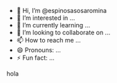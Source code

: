 - 👋 Hi, I’m @espinosasosaromina
- 👀 I’m interested in ...
- 🌱 I’m currently learning ...
- 💞️ I’m looking to collaborate on ...
- 📫 How to reach me ...
- 😄 Pronouns: ...
- ⚡ Fun fact: ...

<!---
espinosasosaromina/espinosasosaromina is a ✨ special ✨ repository because its `README.md` (this file) appears on your GitHub profile.
You can click the Preview link to take a look at your changes.
--->

hola
